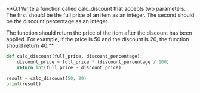**Q.1 Write a function called calc_discount that accepts two parameters. The first should be the full price of an item as an integer. The second should be the discount percentage as an integer.

The function should return the price of the item after the discount has been applied. For example, if the price is 50 and the discount is 20, the function should return 40.**
```python
def calc_discount(full_price, discount_percentage):
	discount_price = full_price * (discount_percentage / 100)
	return int(full_price - discount_price)

result = calc_discount(50, 20)
print(result)
```